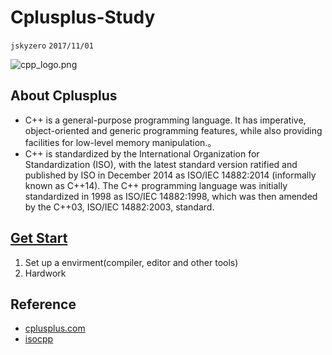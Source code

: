 # Cplusplus-Study
`jskyzero` `2017/11/01`

![cpp_logo.png](https://isocpp.org/files/img/cpp_logo.png)

## About Cplusplus

+ C++ is a general-purpose programming language. It has imperative, object-oriented and generic programming features, while also providing facilities for low-level memory manipulation.。
+ C++ is standardized by the International Organization for Standardization (ISO), with the latest standard version ratified and published by ISO in December 2014 as ISO/IEC 14882:2014 (informally known as C++14). The C++ programming language was initially standardized in 1998 as ISO/IEC 14882:1998, which was then amended by the C++03, ISO/IEC 14882:2003, standard.

## [Get Start](https://isocpp.org/get-started)

1. Set up a envirment(compiler, editor and other tools)
2. Hardwork

## Reference

+ [cplusplus.com](http://www.cplusplus.com/)
+ [isocpp](https://isocpp.org)